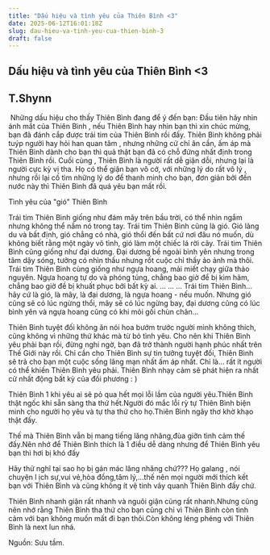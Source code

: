 ```yaml
---
title: "Dấu hiệu và tình yêu của Thiên Bình <3"
date: 2025-06-12T16:01:18Z
slug: dau-hieu-va-tinh-yeu-cua-thien-binh-3
draft: false
---
```


## Dấu hiệu và tình yêu của Thiên Bình <3

## T.Shynn

​ 
Những dấu hiệu cho thấy Thiên Bình đang để ý đến bạn: Đầu tiên hãy nhìn ánh mắt của Thiên Bình , nếu Thiên Bình hay nhìn bạn thì xin chúc mừng, bạn đã đánh cắp được trái tim của Thiên Bình rồi đấy. Thiên Bình không phải tuýp người hay hỏi han quan tâm , nhưng những cử chỉ ân cần, ấm áp mà Thiên Bình dành cho bạn thì quả thật bạn đã có chỗ đứng nhất định trong Thiên Bình rồi. Cuối cùng , Thiên Bình là người rất dễ giận dỗi, nhưng lại là người cực kỳ vị tha. Họ có thể giận bạn vô cớ, với những lý do rất vô lý , nhưng rồi lại cố tìm những lý do để thanh minh cho bạn, đơn giản bởi đến nước này thì Thiên Bình đã quá yêu bạn mất rồi.
 
Tình yêu của "gió" Thiên Bình
 
Trái tim Thiên Bình giống như đám mây trên bầu trời, có thể nhìn ngắm nhưng không thể nắm nó trong tay.
Trái tim Thiên Bình cũng là gió. Gió lãng du và bất định, gió chẳng có nhà, gió thổi đến bất cứ nơi đâu nó muốn, dù không biết rằng một 
ngày vô tình, gió làm một chiếc lá rời cây.
Trái tim Thiên Bình cũng giống như đại dương. Đại dương bề ngoài bình yên nhưng trong tâm dậy sóng, tưởng có nhìn thấu nhưng rốt cuộc chỉ thấy ảo ảnh mà thôi.
Trái tim Thiên Bình cùng giống như ngựa hoang, mải miết chạy giữa thảo nguyên. Ngựa hoang tự do và phóng túng, chẳng bao giờ để bị kìm hãm, chẳng bao giờ đề bị khuất phục bởi bất kỳ ai.
...
...
...
Trái tim Thiên Bình... hãy cứ là gió, là mây, là đại dương, là ngựa hoang - nếu muốn. Nhưng gió cũng sẽ có lúc ngừng thổi, mây sẽ có lúc ngừng bay, đại dương cũng có lúc bình yên và ngựa hoang cũng có khi mỏi gối chùn chân...
 
Thiên Bình tuyệt đối không ăn nói hoa bướm trước người mình không thích, cũng không vì những thứ khác mà từ bỏ tình yêu. Cho nên khi Thiên Bình yêu phải bạn rồi, đừng nghi ngờ, bạn đã trở thành người hạnh phúc nhất trên Thế Giới này rồi. Chỉ cần cho Thiên Bình sự tin tưởng tuyệt đối, Thiên Bình sẽ trả cho bạn một cuộc sống lãng mạn nhất ấm áp nhất. Chỉ là… rất ít người có thể khiến Thiên Bình yêu phải. Thiên Bình nhạy cảm sẽ phát hiện ra nhất cử nhất động bất kỳ của đối phương : )
 
 
Thiên Bình 1 khi yêu ai sẽ pỏ qua hết mọi lỗi lầm của người yêu.Thiên Bình thật ngốc khi sẵn sàng tha thứ hết.Người đó mắc lỗi rỳ tự Thiên Bình biện minh cho người họ yêu và tự tha thứ cho họ.Thiên Bình ngây thơ khờ khạo thật đấy.
 
Thế mà Thiên Bình vẫn bị mang tiếng lăng nhăng,đùa giỡn tình cảm thế đấy.Nên nhớ để Thiên Bình thích là 1 điều dễ dàng nhưng để Thiên Bình yêu bạn thì hơi bị khó đấy  
 
Hãy thử nghĩ tại sao họ bị gán mác lăng nhăng chứ??? Họ galang , nói chuyện l
ịch sự,vui vẻ,hòa đồng,tâm lý,...thế nên mọi người mới thích kết bạn với Thiên Bình và cũng không ít vệ tinh vây quanh Thiên Bình đấy chứ.
 
Thiên Bình nhanh giận rất nhanh và nguôi giận cũng rất nhanh.Nhưng cũng nên nhớ rằng Thiên Bình tha thứ cho bạn cũng chỉ vì Thiên Bình còn tình cảm với bạn không muốn mất đi bạn thôi.Còn không léng phéng với Thiên Bình là next lun nhá.
 
 
 
Nguồn: Sưu tầm.